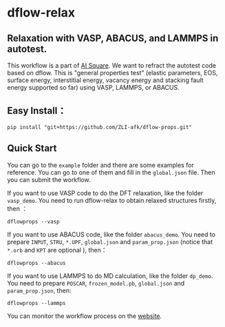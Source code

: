 # dflow-relax
## Relaxation with VASP, ABACUS, and LAMMPS in autotest.
This workflow is a part of [AI Square](https://aissquare.com/). We want to refract the autotest code based on dflow. 
This is "general properties test" (elastic parameters, EOS, surface energy, interstitial energy, vacancy energy and stacking fault energy supported so far) using VASP, LAMMPS, or ABACUS.

## Easy Install：
```
pip install "git+https://github.com/ZLI-afk/dflow-props.git"
```

## Quick Start
You can go to the `example` folder and there are some examples for reference. You can go to one of them and fill in the `global.json` file. Then you can submit the workflow.

If you want to use VASP code to do the DFT relaxation, like the folder `vasp_demo`. You need to run dflow-relax to obtain relaxed structures firstly, then ：
``` 
dflowprops --vasp
```

If you want to use ABACUS code, like the folder `abacus_demo`. You need to prepare `INPUT`, `STRU`, `*.UPF`, `global.json` and `param_prop.json` (notice that `*.orb` and `KPT` are optional ), then：
```
dflowprops --abacus
```

If you want to use LAMMPS to do MD calculation, like the folder `dp_demo`. You need to prepare `POSCAR`, `frozen_model.pb`, `global.json` and `param_prop.json`, then:
```
dflowprops --lammps
```

You can monitor the workflow process on the [website](https://workflows.deepmodeling.com).



